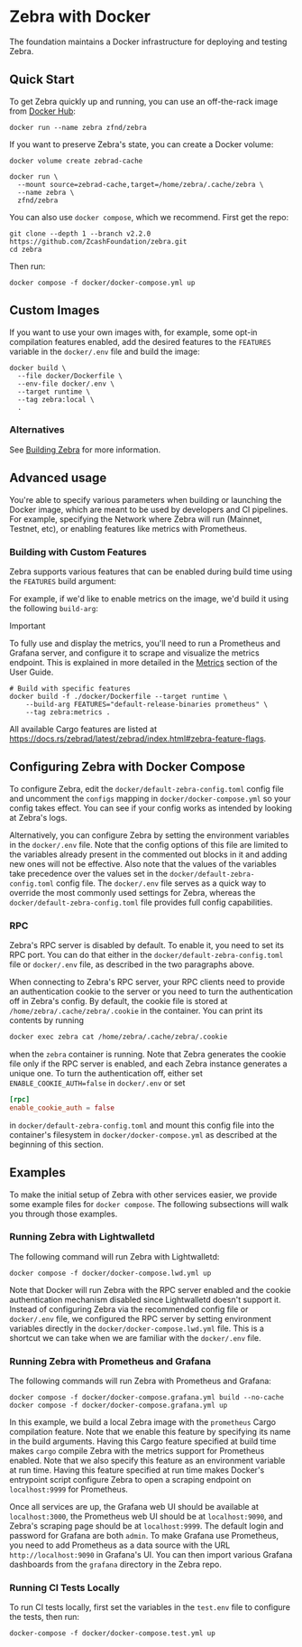 # Zebra with Docker

The foundation maintains a Docker infrastructure for deploying and testing Zebra.

## Quick Start

To get Zebra quickly up and running, you can use an off-the-rack image from
[Docker Hub](https://hub.docker.com/r/zfnd/zebra/tags):

```shell
docker run --name zebra zfnd/zebra
```

If you want to preserve Zebra's state, you can create a Docker volume:

```shell
docker volume create zebrad-cache
```

```shell
docker run \
  --mount source=zebrad-cache,target=/home/zebra/.cache/zebra \
  --name zebra \
  zfnd/zebra
```

You can also use `docker compose`, which we recommend. First get the repo:

```shell
git clone --depth 1 --branch v2.2.0 https://github.com/ZcashFoundation/zebra.git
cd zebra
```

Then run:

```shell
docker compose -f docker/docker-compose.yml up
```

## Custom Images

If you want to use your own images with, for example, some opt-in compilation
features enabled, add the desired features to the `FEATURES` variable in the
`docker/.env` file and build the image:

```shell
docker build \
  --file docker/Dockerfile \
  --env-file docker/.env \
  --target runtime \
  --tag zebra:local \
  .
```

### Alternatives

See [Building Zebra](https://github.com/ZcashFoundation/zebra#building-zebra) for more information.

## Advanced usage

You're able to specify various parameters when building or launching the Docker image, which are meant to be used by developers and CI pipelines. For example, specifying the Network where Zebra will run (Mainnet, Testnet, etc), or enabling features like metrics with Prometheus.

### Building with Custom Features

Zebra supports various features that can be enabled during build time using the `FEATURES` build argument:

For example, if we'd like to enable metrics on the image, we'd build it using the following `build-arg`:

> [!IMPORTANT]
> To fully use and display the metrics, you'll need to run a Prometheus and Grafana server, and configure it to scrape and visualize the metrics endpoint. This is explained in more detailed in the [Metrics](https://zebra.zfnd.org/user/metrics.html#zebra-metrics) section of the User Guide.

```shell
# Build with specific features
docker build -f ./docker/Dockerfile --target runtime \
    --build-arg FEATURES="default-release-binaries prometheus" \
    --tag zebra:metrics .
```

All available Cargo features are listed at
<https://docs.rs/zebrad/latest/zebrad/index.html#zebra-feature-flags>.

## Configuring Zebra with Docker Compose

To configure Zebra, edit the `docker/default-zebra-config.toml` config file and
uncomment the `configs` mapping in `docker/docker-compose.yml` so your config
takes effect. You can see if your config works as intended by looking at Zebra's
logs.

Alternatively, you can configure Zebra by setting the environment variables in
the `docker/.env` file. Note that the config options of this file are limited to
the variables already present in the commented out blocks in it and adding new
ones will not be effective. Also note that the values of the variables take
precedence over the values set in the `docker/default-zebra-config.toml` config
file. The `docker/.env` file serves as a quick way to override the most commonly
used settings for Zebra, whereas the `docker/default-zebra-config.toml` file
provides full config capabilities.

### RPC

Zebra's RPC server is disabled by default. To enable it, you need to set its RPC
port. You can do that either in the `docker/default-zebra-config.toml` file or
`docker/.env` file, as described in the two paragraphs above.

When connecting to Zebra's RPC server, your RPC clients need to provide an
authentication cookie to the server or you need to turn the authentication off
in Zebra's config. By default, the cookie file is stored at
`/home/zebra/.cache/zebra/.cookie` in the container. You can print its contents
by running

```bash
docker exec zebra cat /home/zebra/.cache/zebra/.cookie
```

when the `zebra` container is running. Note that Zebra generates the cookie file
only if the RPC server is enabled, and each Zebra instance generates a unique
one. To turn the authentication off, either set `ENABLE_COOKIE_AUTH=false` in
`docker/.env` or set

```toml
[rpc]
enable_cookie_auth = false
```

in `docker/default-zebra-config.toml` and mount this config file into the
container's filesystem in `docker/docker-compose.yml` as described at the
beginning of this section.

## Examples

To make the initial setup of Zebra with other services easier, we provide some
example files for `docker compose`. The following subsections will walk you
through those examples.

### Running Zebra with Lightwalletd

The following command will run Zebra with Lightwalletd:

```shell
docker compose -f docker/docker-compose.lwd.yml up
```

Note that Docker will run Zebra with the RPC server enabled and the cookie
authentication mechanism disabled since Lightwalletd doesn't support it. Instead
of configuring Zebra via the recommended config file or `docker/.env` file, we
configured the RPC server by setting environment variables directly in the
`docker/docker-compose.lwd.yml` file. This is a shortcut we can take when we are
familiar with the `docker/.env` file.

### Running Zebra with Prometheus and Grafana

The following commands will run Zebra with Prometheus and Grafana:

```shell
docker compose -f docker/docker-compose.grafana.yml build --no-cache
docker compose -f docker/docker-compose.grafana.yml up
```

In this example, we build a local Zebra image with the `prometheus` Cargo
compilation feature. Note that we enable this feature by specifying its name in
the build arguments. Having this Cargo feature specified at build time makes
`cargo` compile Zebra with the metrics support for Prometheus enabled. Note that
we also specify this feature as an environment variable at run time. Having this
feature specified at run time makes Docker's entrypoint script configure Zebra
to open a scraping endpoint on `localhost:9999` for Prometheus.

Once all services are up, the Grafana web UI should be available at
`localhost:3000`, the Prometheus web UI should be at `localhost:9090`, and
Zebra's scraping page should be at `localhost:9999`. The default login and
password for Grafana are both `admin`. To make Grafana use Prometheus, you need
to add Prometheus as a data source with the URL `http://localhost:9090` in
Grafana's UI. You can then import various Grafana dashboards from the `grafana`
directory in the Zebra repo.

### Running CI Tests Locally

To run CI tests locally, first set the variables in the `test.env` file to
configure the tests, then run:

```shell
docker-compose -f docker/docker-compose.test.yml up
```
